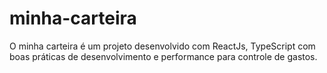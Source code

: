 # minha-carteira
O minha carteira é um projeto desenvolvido com ReactJs, TypeScript com boas práticas de desenvolvimento e performance para controle de gastos.
